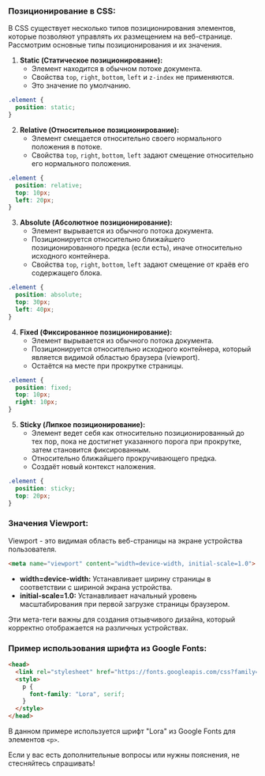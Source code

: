 ﻿### Позиционирование в CSS:


В CSS существует несколько типов позиционирования элементов, которые позволяют управлять их размещением на веб-странице. Рассмотрим основные типы позиционирования и их значения.


1. **Static (Статическое позиционирование):**
   - Элемент находится в обычном потоке документа.
   - Свойства `top`, `right`, `bottom`, `left` и `z-index` не применяются.
   - Это значение по умолчанию.


```css
.element {
  position: static;
}
```


2. **Relative (Относительное позиционирование):**
   - Элемент смещается относительно своего нормального положения в потоке.
   - Свойства `top`, `right`, `bottom`, `left` задают смещение относительно его нормального положения.


```css
.element {
  position: relative;
  top: 10px;
  left: 20px;
}
```


3. **Absolute (Абсолютное позиционирование):**
   - Элемент вырывается из обычного потока документа.
   - Позиционируется относительно ближайшего позиционированного предка (если есть), иначе относительно исходного контейнера.
   - Свойства `top`, `right`, `bottom`, `left` задают смещение от краёв его содержащего блока.


```css
.element {
  position: absolute;
  top: 30px;
  left: 40px;
}
```


4. **Fixed (Фиксированное позиционирование):**
   - Элемент вырывается из обычного потока документа.
   - Позиционируется относительно исходного контейнера, который является видимой областью браузера (viewport).
   - Остаётся на месте при прокрутке страницы.


```css
.element {
  position: fixed;
  top: 10px;
  right: 10px;
}
```


5. **Sticky (Липкое позиционирование):**
   - Элемент ведет себя как относительно позиционированный до тех пор, пока не достигнет указанного порога при прокрутке, затем становится фиксированным.
   - Относительно ближайшего прокручивающего предка.
   - Создаёт новый контекст наложения.


```css
.element {
  position: sticky;
  top: 20px;
}
```


### Значения Viewport:


Viewport - это видимая область веб-страницы на экране устройства пользователя.


```html
<meta name="viewport" content="width=device-width, initial-scale=1.0">
```


- **width=device-width:** Устанавливает ширину страницы в соответствии с шириной экрана устройства.
- **initial-scale=1.0:** Устанавливает начальный уровень масштабирования при первой загрузке страницы браузером.


Эти мета-теги важны для создания отзывчивого дизайна, который корректно отображается на различных устройствах.


### Пример использования шрифта из Google Fonts:


```html
<head>
  <link rel="stylesheet" href="https://fonts.googleapis.com/css?family=Lora">
  <style>
    p {
      font-family: "Lora", serif;
    }
  </style>
</head>
```


В данном примере используется шрифт "Lora" из Google Fonts для элементов `<p>`.


Если у вас есть дополнительные вопросы или нужны пояснения, не стесняйтесь спрашивать!